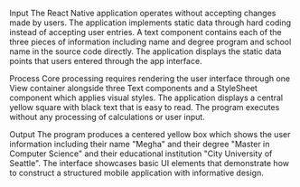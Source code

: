 Input
The React Native application operates without accepting changes made by users. The application implements static data through hard coding instead of accepting user entries. A text component contains each of the three pieces of information including name and degree program and school name in the source code directly. The application displays the static data points that users entered through the app interface.

Process
Core processing requires rendering the user interface through one View container alongside three Text components and a StyleSheet component which applies visual styles. The application displays a central yellow square with black text that is easy to read. The program executes without any processing of calculations or user input.

Output
The program produces a centered yellow box which shows the user information including their name "Megha" and their degree "Master in Computer Science" and their educational institution "City University of Seattle". The interface showcases basic UI elements that demonstrate how to construct a structured mobile application with informative design.